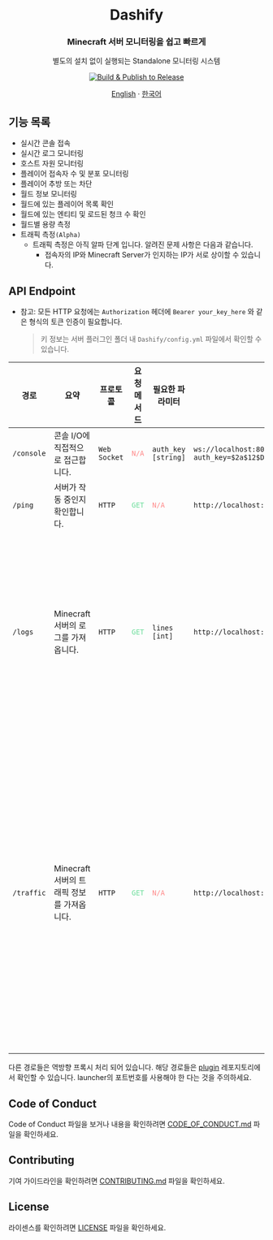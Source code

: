 <h1 align="center">Dashify</h1>
<h3 align="center">Minecraft 서버 모니터링을 쉽고 빠르게</h3>
<p align="center">별도의 설치 없이 실행되는 Standalone 모니터링 시스템</p>
<p align="center">
  <a href="https://github.com/MC-Dashify/launcher/actions/workflows/main.yml">
    <img src="https://github.com/MC-Dashify/launcher/actions/workflows/main.yml/badge.svg" alt="Build & Publish to Release" />
  </a>
</p>

<p align="center"><a href="https://github.com/MC-Dashify/launcher/blob/main/README.md">English</a> · <a href="https://github.com/MC-Dashify/launcher/blob/main/.github/documents/README.ko_KR.md">한국어</a></p>

## 기능 목록

- 실시간 콘솔 접속
- 실시간 로그 모니터링
- 호스트 자원 모니터링
- 플레이어 접속자 수 및 분포 모니터링
- 플레이어 추방 또는 차단
- 월드 정보 모니터링
- 월드에 있는 플레이어 목록 확인
- 월드에 있는 엔티티 및 로드된 청크 수 확인
- 월드별 용량 측정
- 트래픽 측정`(Alpha)`
  - 트래픽 측정은 아직 알파 단계 입니다. 알려진 문제 사항은 다음과 같습니다.
    - 접속자의 IP와 Minecraft Server가 인지하는 IP가 서로 상이할 수 있습니다.

## API Endpoint

- 참고: 모든 HTTP 요청에는 `Authorization` 헤더에 `Bearer your_key_here` 와 같은 형식의 토큰 인증이 필요합니다.
  > 키 정보는 서버 플러그인 폴더 내 `Dashify/config.yml` 파일에서 확인할 수 있습니다.

<table>
<thead>
  <tr>
    <th>경로</th>
    <th>요약</th>
    <th>프로토콜</th>
    <th>요청 메서드</th>
    <th>필요한 파라미터</th>
    <th>요청 예시</th>
    <th>비고</th>
  </tr>
</thead>
<tbody>
  <tr>
    <td><code>/console</code></td>
    <td>콘솔 I/O에 직접적으로 접근합니다.</td>
    <td><code>Web Socket</code></td>
    <td><code style="color:#ff8888">N/A</code></td>
    <td><code>auth_key [string]</code></td>
    <td><code>ws://localhost:8080/console?auth_key=$2a$12$D9HthFmtK1InZIXQl8680OfDVCEdoUFF31YLgBA0QsZLFw29ugDuG</code></td>
    <td><code style="color:#ff8888">N/A</code></td>
  </tr>
  <tr>
    <td><code>/ping</code></td>
    <td>서버가 작동 중인지 확인합니다.</td>
    <td><code>HTTP</code></td>
    <td><code style="color:#6bdd9a">GET</code></td>
    <td><code style="color:#ff8888">N/A</code></td>
    <td><code>http://localhost:8080/ping</code></td>
    <td><code style="color:#ff8888">N/A</code></td>
  </tr>
  <tr>
    <td><code>/logs</code></td>
    <td>Minecraft 서버의 로그를 가져옵니다.</td>
    <td><code>HTTP</code></td>
    <td><code style="color:#6bdd9a">GET</code></td>
    <td><code>lines [int]</code></td>
    <td><code>http://localhost:8080/logs</code></td>
    <td>파라미터 <code style="color:#cc00cc">line</code>은 반드시<code>1</code>부터 <code>1000</code> 사이의 유효한 정수이어야 합니다.</td>
  </tr>
  <tr>
    <td><code>/traffic</code></td>
    <td>Minecraft 서버의 트래픽 정보를 가져옵니다.</td>
    <td><code>HTTP</code></td>
    <td><code style="color:#6bdd9a">GET</code></td>
    <td><code style="color:#ff8888">N/A</code></td>
    <td><code>http://localhost:8080/traffic</code></td>
    <td>서버는 요청이 올 때 까지 트래픽을 누산합니다. 요청이 오면 현재까지 누산된 트래픽을 반환하고 리셋됩니다.</td>
  </tr>
</tbody>
</table>

다른 경로들은 역방향 프록시 처리 되어 있습니다. 해당 경로들은 [plugin](https://github.com/MC-Dashify/plugin) 레포지토리에서 확인할 수 있습니다. launcher의 포트번호를 사용해야 한 다는 것을 주의하세요.

## Code of Conduct

Code of Conduct 파일을 보거나 내용을 확인하려면 [CODE_OF_CONDUCT.md](https://github.com/MC-Dashify/launcher/blob/main/.github/documents/CODE_OF_CONDUCT.ko_KR.md) 파일을 확인하세요.

## Contributing

기여 가이드라인을 확인하려면 [CONTRIBUTING.md](https://github.com/MC-Dashify/launcher/blob/main/.github/documents/CONTRIBUTING.ko_KR.md) 파일을 확인하세요.

## License

라이센스를 확인하려면 [LICENSE](https://github.com/MC-Dashify/launcher/blob/main/LICENSE) 파일을 확인하세요.
